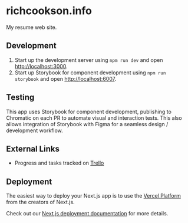 # richcookson.info

My resume web site.

## Development

1. Start up the development server using `npm run dev` and open [http://localhost:3000](http://localhost:3000).
2. Start up Storybook for component development using `npm run storybook` and open [http://localhost:6007](http://localhost:6007).

## Testing

This app uses Storybook for component development, publishing to Chromatic on each PR to automate visual and interaction tests. This also allows integration of Storybook with Figma for a seamless design / development workflow.

## External Links

- Progress and tasks tracked on [Trello](https://trello.com/b/QFbikkXi/richcooksoninfo)

## Deployment

The easiest way to deploy your Next.js app is to use the [Vercel Platform](https://vercel.com/new?utm_medium=default-template&filter=next.js&utm_source=create-next-app&utm_campaign=create-next-app-readme) from the creators of Next.js.

Check out our [Next.js deployment documentation](https://nextjs.org/docs/deployment) for more details.
